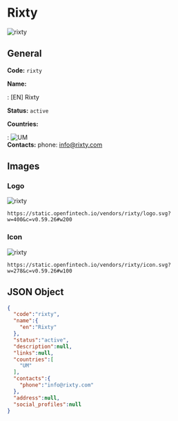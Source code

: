 
# Rixty 
![rixty](https://static.openfintech.io/vendors/rixty/logo.svg?w=400&c=v0.59.26#w200)  

## General 
 
**Code:** `rixty` 
 
**Name:** 
 
:	[EN] Rixty 
 
**Status:** `active` 
 
 
**Countries:** 
 
:	![UM](https://cdnjs.cloudflare.com/ajax/libs/flag-icon-css/3.3.0/flags/4x3/um.svg#w24)  
**Contacts:** 
phone: info@rixty.com
## Images 

### Logo 
 
![rixty](https://static.openfintech.io/vendors/rixty/logo.svg?w=400&c=v0.59.26#w200)  

```
https://static.openfintech.io/vendors/rixty/logo.svg?w=400&c=v0.59.26#w200
```  

### Icon 
 
![rixty](https://static.openfintech.io/vendors/rixty/icon.svg?w=278&c=v0.59.26#w100)  

```
https://static.openfintech.io/vendors/rixty/icon.svg?w=278&c=v0.59.26#w100
```  

## JSON Object 

```json
{
  "code":"rixty",
  "name":{
    "en":"Rixty"
  },
  "status":"active",
  "description":null,
  "links":null,
  "countries":[
    "UM"
  ],
  "contacts":{
    "phone":"info@rixty.com"
  },
  "address":null,
  "social_profiles":null
}
```  
